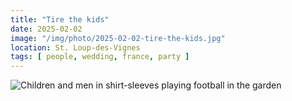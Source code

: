 ```yaml
---
title: "Tire the kids"
date: 2025-02-02
image: "/img/photo/2025-02-02-tire-the-kids.jpg"
location: St. Loup-des-Vignes
tags: [ people, wedding, france, party ]
---
```


![Children and men in shirt-sleeves playing football in the garden](/img/photo/2025-02-02-tire-the-kids.jpg)
